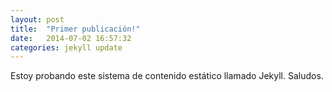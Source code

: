 ```yaml
---
layout: post
title:  "Primer publicación!"
date:   2014-07-02 16:57:32
categories: jekyll update
---
```


Estoy probando este sistema de contenido estático llamado Jekyll. Saludos.
